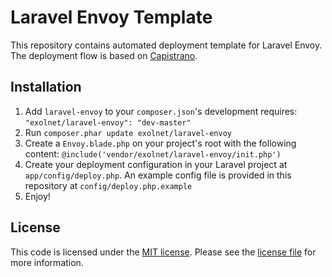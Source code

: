 # Laravel Envoy Template

This repository contains automated deployment template for Laravel Envoy. The deployment flow is based on [Capistrano](http://capistranorb.com/).

## Installation

1. Add `laravel-envoy` to your `composer.json`'s development requires: `"exolnet/laravel-envoy": "dev-master"`
2. Run `composer.phar update exolnet/laravel-envoy`
3. Create a `Envoy.blade.php` on your project's root with the following content: `@include('vendor/exolnet/laravel-envoy/init.php')`
4. Create your deployment configuration in your Laravel project at `app/config/deploy.php`. An example config file is provided in this repository at `config/deploy.php.example`
5. Enjoy!


## License

This code is licensed under the [MIT license](http://choosealicense.com/licenses/mit/). Please see the [license file](LICENSE) for more information.
